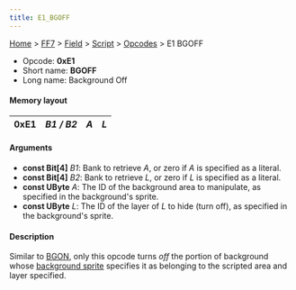 ```yaml
---
title: E1_BGOFF
---
```


[Home](../../../../Main_Page.md) > [FF7](../../../../FF7.md) > [Field](../../../Field.md) > [Script](../../Script.md) > [Opcodes](../Opcodes.md) > E1 BGOFF

-   Opcode: **0xE1**
-   Short name: **BGOFF**
-   Long name: Background Off

#### Memory layout

| 0xE1 | *B1 / B2* | *A* | *L* |
|------|-----------|-----|-----|

#### Arguments

-   **const Bit\[4\]** *B1*: Bank to retrieve *A*, or zero if *A* is specified as a literal.
-   **const Bit\[4\]** *B2*: Bank to retrieve *L*, or zero if *L* is specified as a literal.
-   **const UByte** *A*: The ID of the background area to manipulate, as specified in the background's sprite.
-   **const UByte** *L*: The ID of the layer of *L* to hide (turn off), as specified in the background's sprite.

#### Description

Similar to [BGON](FF7/Field/Script/Opcodes/E0_BGON "wikilink"), only this opcode turns *off* the portion of background whose [background sprite](../../Sprite.md) specifies it as belonging to the scripted area and layer specified.
